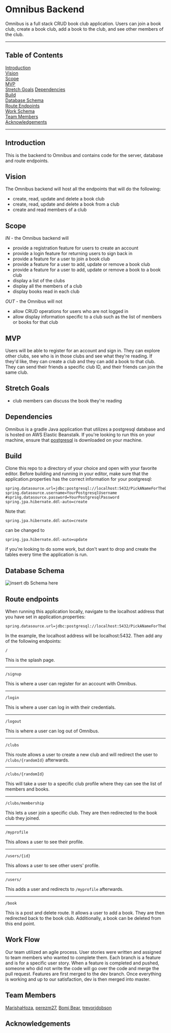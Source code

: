 # Omnibus Backend

Omnibus is a full stack CRUD book club application.  Users can join a book club, create a book club, add a book to the club, and see other members of the club.

---

## Table of Contents

[Introduction](#introduction)<br />
[Vision](#vision)<br />
[Scope](#scope)<br />
[MVP](#mvp)<br />
[Stretch Goals](#stretch-goals)
[Dependencies](#dependencies)<br />
[Build](#build)<br />
[Database Schema](#database-schema)<br />
[Route Endpoints](#route-endpoints)<br />
[Work Schema](#work-flow)<br />
[Team Members](#Team-Members)<br />
[Acknowledgements](#acknowledgements)<br />

---

## Introduction
This is the backend to Omnibus and contains code for the server, database and route endpoints.

## Vision
The Omnibus backend will host all the endpoints that will do the following:
- create, read, update and delete a book club
- create, read, update and delete a book from a club
- create and read members of a club

## Scope
_IN_ - the Omnibus backend will

- provide a registration feature for users to create an account
- provide a login feature for returning users to sign back in
- provide a feature for a user to join a book club
- provide a feature for a user to add, update or remove a book club
- provide a feature for a user to add, update or remove a book to a book club
- display a list of the clubs
- display all the members of a club
- display books read in each club

_OUT_ - the Omnibus will not

- allow CRUD operations for users who are not logged in
- allow display information specific to a club such as the list of members or books for that club

## MVP
Users will be able to register for an account and sign in.  They can explore other clubs, see who is in those clubs and see what they're reading.  If they'd like, they can create a club and they can add a book to that club.  They can send their friends a specific club ID, and their friends can join the same club.

## Stretch Goals
- club members can discuss the book they're reading

## Dependencies
Omnibus is a gradle Java application that utilizes a postgresql database and is hosted on AWS Elastic Beanstalk.  If you're looking to run this on your machine, ensure that [postgresql](https://www.postgresql.org) is downloaded on your machine.

## Build
Clone this repo to a directory of your choice and open with your favorite editor. Before building and running in your editor, make sure that the application.properties has the correct information for your postgresql:

```
spring.datasource.url=jdbc:postgresql://localhost:5432/PickANameForTheDB
spring.datasource.username=YourPostgresqlUsername
#spring.datasource.password=YourPostgresqlPassword
spring.jpa.hibernate.ddl-auto=create
```
Note that:
```
spring.jpa.hibernate.ddl-auto=create
```
can be changed to
```
spring.jpa.hibernate.ddl-auto=update
```
if you're looking to do some work, but don't want to drop and create the tables every time the application is run.

## Database Schema
![insert db Schema here](insertDBLink)

## Route endpoints

When running this application locally, navigate to the localhost address that you have set in application.properties:
```
spring.datasource.url=jdbc:postgresql://localhost:5432/PickANameForTheDB
```
In the example, the localhost address will be localhost:5432.  Then add any of the following endpoints:



```
/
```

This is the splash page.

---

```
/signup
```

This is where a user can register for an account with Omnibus.

---

```
/login
```

This is where a user can log in with their credentials.

---

```
/logout
```

This is where a user can log out of Omnibus.

---

```
/clubs
```

This route allows a user to create a new club and will redirect the user to ```/clubs/{randomId}``` afterwards.

---

```
/clubs/{randomId}
```

This will take a user to a specific club profile where they can see the list of members and books.

---

```
/clubs/membership
```

This lets a user join a specific club.  They are then redirected to the book club they joined.

---

```
/myprofile
```

This allows a user to see their profile.

---

```
/users/{id}
```

This allows a user to see other users' profile.

---

```
/users/
```

This adds a user and redirects to ```/myprofile``` afterwards.

---

```
/book
```

This is a post and delete route.  It allows a user to add a book.  They are then redirected back to the book club. Additionally, a book can be deleted from this end point.


## Work Flow
Our team utilized an agile process. User stories were written and assigned to team members who wanted to complete them. Each branch is a feature and is for a specific user story.  When a feature is completed and pushed, someone who did not write the code will go over the code and merge the pull request.  Features are first merged to the dev branch.  Once everything is working and up to our satisfaction, dev is then merged into master.

## Team Members
[MarishaHoza](https://github.com/MarishaHoza), [perezm27](https://github.com/perezm27), [Bomi Bear](https://github.com/bomibear), [trevorjdobson](https://github.com/trevorjdobson)

## Acknowledgements
